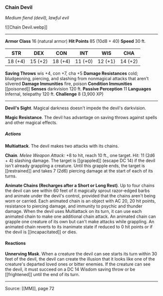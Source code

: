 ### Chain Devil
_Medium fiend (devil), lawful evil_

![[Chain Devil.webp]]




---

**Armor Class** 16 (natural armor)
**Hit Points** 85 (10d8 + 40)
**Speed** 30 ft.

| STR     | DEX     | CON     | INT     | WIS     | CHA     |
|---------|---------|---------|---------|---------|---------|
| 18 (+4) | 15 (+2) | 18 (+4) | 11 (+0) | 12 (+1) | 14 (+2) |

**Saving Throws** wis +4, con +7, cha +5
**Damage Resistances** cold; bludgeoning, piercing, and slashing from nonmagical attacks that aren't silvered
**Damage Immunities** fire, poison
**Condition Immunities** [[poisoned]]
**Senses** darkvision 120 ft.
**Passive Perception** 11
**Languages** Infernal, telepathy 120 ft.
**Challenge** 8 (3,900 XP)

---

**Devil's Sight**. Magical darkness doesn't impede the devil's darkvision.

**Magic Resistance**. The devil has advantage on saving throws against spells and other magical effects.

##### Actions
**Multiattack**. The devil makes two attacks with its chains.

**Chain**. _Melee Weapon Attack:_ +8 to hit, reach 10 ft., one target. Hit: 11 (2d6 + 4) slashing damage. The target is [[grappled]] (escape DC 14) if the devil isn't already grappling a creature. Until this grapple ends, the target is [[restrained]] and takes 7 (2d6) piercing damage at the start of each of its turns.

**Animate Chains (Recharges after a Short or Long Rest)**. Up to four chains the devil can see within 60 feet of it magically sprout razor-edged barbs and animate under the devil's control, provided that the chains aren't being worn or carried. Each animated chain is an object with AC 20, 20 hit points, resistance to piercing damage, and immunity to psychic and thunder damage. When the devil uses Multiattack on its turn, it can use each animated chain to make one additional chain attack. An animated chain can grapple one creature of its own but can't make attacks while grappling. An animated chain reverts to its inanimate state if reduced to 0 hit points or if the devil is [[incapacitated]] or dies.

#### Reactions
**Unnerving Mask**. When a creature the devil can see starts its turn within 30 feet of the devil, the devil can create the illusion that it looks like one of the creature's departed loved ones or bitter enemies. If the creature can see the devil, it must succeed on a DC 14 Wisdom saving throw or be [[frightened]] until the end of its turn.


---

Source: [[MM]], page 72